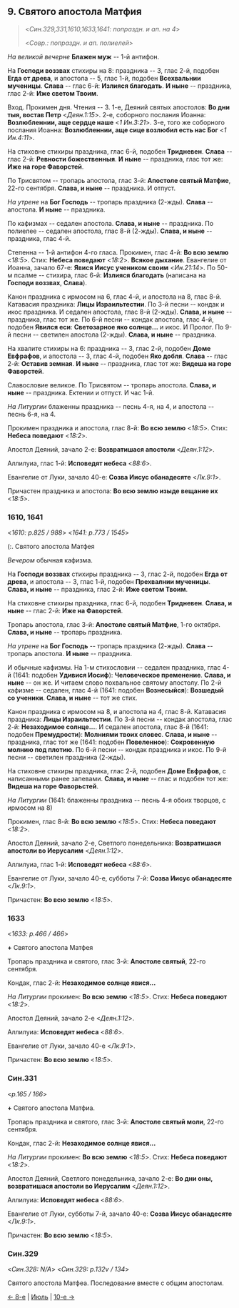 ## 9. Святого апостола Матфия

> <*Син.329,331,1610,1633,1641: попраздн. и ап. на 4*>
> 
> <*Совр.: попраздн. и ап. полиелей*>

*На великой вечерне* **Блажен муж** -- 1-й антифон.

На **Господи воззвах** стихиры на 8: праздника -- 3, глас 2-й, подобен **Егда от древа**,
и апостола -- 5, глас 1-й, подобен **Всехвальнии мученицы**.
**Слава** -- глас 6-й: **Излияся благодать**.
**И ныне** -- праздника, глас 2-й: **Иже светом Твоим**.

Вход. Прокимен дня. Чтения -- 3. 
1-е, Деяний святых апостолов: **Во дни тыя, востав Петр** <*Деян.1:15*>. 
2-е, соборного послания Иоанна: **Возлюбленнии, аще сердце наше** <*1 Ин.3:21*>. 
3-е, того же соборного послания Иоанна: **Возлюбленнии, аще сице возлюбил есть нас Бог** <*1 Ин.4:11*>.

На стиховне стихиры праздника, глас 6-й, подобен **Тридневен**.
**Слава** -- глас 2-й: **Ревности божественныя**.
**И ныне** -- праздника, глас тот же: **Иже на горе Фаворстей**.

По Трисвятом -- тропарь апостола, глас 3-й: **Апостоле святый Матфие**, 22-го сентября. 
**Слава, и ныне** -- праздника. И отпуст. 

*На утрене* на **Бог Господь** -- тропарь праздника (2-жды). **Слава** -- апостола. 
**И ныне** -- праздника. 

По кафизмах -- седален апостола. **Слава, и ныне** -- праздника. 
По полиелее -- седален апостола, глас 8-й (2-жды). **Слава, и ныне** -- праздника, глас 4-й.

Степенна -- 1-й антифон 4-го гласа. 
Прокимен, глас 4-й: **Во всю землю** <*18:5*>. Стих: **Небеса поведают** <*18:2*>. 
**Всякое дыхание**. Евангелие от Иоанна, зачало 67-е: **Явися Иисус учеником своим** <*Ин.21:14*>.
По 50-м псалме -- стихира, глас 6-й: **Излияся благодать** (написана на **Господи воззвах**, **Слава**). 

Канон праздника с ирмосом на 6, глас 4-й, и апостола на 8, глас 8-й.
Катавасия праздника: **Лицы Израильтестии**. 
По 3-й песни -- кондак и икос праздника. И седален апостола, глас 8-й (2-жды).
**Слава, и ныне** -- праздника, глас тот же.
По 6-й песни -- кондак апостола, глас 4-й, подобен **Явился еси**: **Светозарное яко солнце...**
и икос. И Пролог.
По 9-й песни -- светилен апостола (2-жды). **Слава, и ныне** -- праздника. 

На хвалите стихиры на 6: праздника -- 3, глас 2-й, подобен **Доме Евфрафов**, 
и апостола -- 3, глас 4-й, подобен **Яко добля**.
**Слава** -- глас 2-й: **Оставив земная**. 
**И ныне** -- праздника, глас тот же: **Видеша на горе Фаворстей**.

Славословие великое. По Трисвятом -- тропарь апостола. **Слава, и ныне** -- праздника.
Ектении и отпуст. И час 1-й. 

*На Литургии* блаженны праздника -- песнь 4-я, на 4, и апостола -- песнь 6-я, на 4.

Прокимен праздника и апостола, глас 8-й: **Во всю землю** <*18:5*>. 
Стих: **Небеса поведают** <*18:2*>.

Апостол Деяний, зачало 2-е: **Возвратишася апостоли** <*Деян.1:12*>.

Аллилуиа, глас 1-й: **Исповедят небеса** <*88:6*>. 

Евангелие от Луки, зачало 40-е: **Созва Иисус обанадесяте** <*Лк.9:1*>.

Причастен праздника и апостола: **Во всю землю изыде вещание их** <*18:5*>.

### 1610, 1641

<*1610: p.825 / 988*>
<*1641: p.773 / 1545*>

(:. Святого апостола Матфея

*Вечером* обычная кафизма. 

На **Господи воззвах** стихиры праздника -- 3, глас 2-й, подобен **Егда от древа**,
и апостола -- 3, глас 1-й, подобен **Прехвалнии мученицы**.
**Слава, и ныне** -- праздника, глас 2-й: **Иже светом Твоим**.

На стиховне стихиры праздника, глас 6-й, подобен **Тридневен**.
**Слава, и ныне** -- глас 2-й: **Иже на Фаворстей**.

Тропарь апостола, глас 3-й: **Апостоле святый Матфие**, 1-го октября.
**Слава, и ныне** -- тропарь праздника.

*На утрене* на **Бог Господь** -- тропарь праздника (2-жды). **Слава** -- тропарь апостола.
**И ныне** -- праздника.

И обычные кафизмы. 
На 1-м стихословии -- седален праздника, глас 4-й (1641: подобен **Удивися Иосиф**): **Человеческое пременение**. 
**Слава, и ныне** -- он же. И читаем слово похвальное святому апостолу.
По 2-й кафизме -- седален, глас 4-й (1641: подобен **Вознесыйся**): **Возшедый со ученики**.
**Слава, и ныне** -- тот же стих.

Канон праздника с ирмосом на 8, и апостола на 4, глас 8-й.
Катавасия праздника: **Лицы Израильтестии**.
По 3-й песни -- кондак апостола, глас 2-й: **Незаходимое солнце...**. И седален апостола, 
глас 8-й (1641: подобен **Премудрости**): **Молниями твоих словес**. 
**Слава, и ныне** -- праздника, глас тот же (1641: подобен **Повеленное**): **Сокровенную молнию под плотию**.
По 6-й песни -- кондак праздника и икос.
По 9-й песни -- светилен праздника (2-жды). 

На стиховне стихиры праздника, глас 2-й, подобен **Доме Евфрафов**,
с написанными ранее запевами.
**Слава, и ныне** -- глас и подобен тот же: **Видеша на горе Фаворьстей**.

*На Литургии* (1641: блаженны праздника -- песнь 4-я обоих творцов, с ирмосом на 8) 

Прокимен, глас 8-й: **Во всю землю** <*18:5*>.
Стих: **Небеса поведают** <*18:2*>.

Апостол Деяний, зачало 2-е, Светлого понедельника: 
**Возвратишася апостоли во Иерусалим** <*Деян.1:12*>.

Аллилуиа, глас 1-й: **Исповедят небеса** <*88:6*>.

Евангелие от Луки, зачало 40-е, субботы 7-й: **Созва Иисус обанадесяте** <*Лк.9:1*>.

Причастен: **Во всю землю** <*18:5*>.

### 1633

<*1633: p.466 / 466*>

**+** Святого апостола Матфея

Тропарь праздника и святого, глас 3-й: **Апостоле святый**, 22-го сентября. 

Кондак, глас 2-й: **Незаходимое солнце явися...**

*На Литургии* прокимен: **Во всю землю** <*18:5*>.
Стих: **Небеса поведают** <*18:2*>.

Апостол Деяний, зачало 2-е <*Деян.1:12*>.

Аллилуиа: **Исповедят небеса** <*88:6*>.

Евангелие от Луки, зачало 40-е <*Лк.9:1*>.

Причастен: **Во всю землю** <*18:5*>.

### Син.331

<*p.165 / 166*>

**+** Святого апостола Матфиа. 

Тропарь праздника и святого, глас 3-й: **Апостоле святый моли**, 22-го сентября.

Кондак, глас 2-й: **Незаходимое солнце явися...**

*На Литургии* прокимен: **Во всю землю** <*18:5*>.
Стих: **Небеса поведают** <*18:2*>.

Апостол Деяний, Светлого понедельника, зачало 2-е:
**Во дни оны, возвратишася апостоли во Иерусалим** <*Деян.1:12*>.

Аллилуиа: **Исповедят небеса** <*88:6*>.

Евангелие от Луки, субботы 7-й, зачало 40-е: **Созва Иисус обанадесяте** <*Лк.9:1*>.

Причастен: **Во всю землю** <*18:5*>.

### Син.329

<*Син.328: N/A*>
<*Син.329: p.132v / 134*>

Святого апостола Матфеа. Последование вместе с общим апостолам.

[← 8-е](08_08_SAB.ru.md) | [Июль](README.md#9-й) | [10-е →](08_10_SAB.ru.md)
